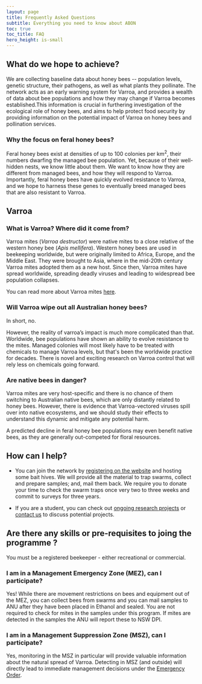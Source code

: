 ```yaml
---
layout: page
title: Frequently Asked Questions
subtitle: Everything you need to know about ABON
toc: true
toc_title: FAQ
hero_height: is-small
---
```


## What do we hope to achieve?
We are collecting baseline data about honey bees -- population levels, genetic structure, their pathogens, as well as what plants they pollinate. The network acts as an early warning system for Varroa, and provides a wealth of data about bee populations and how they may change if Varroa becomes established.This information is crucial in furthering investigation of the ecological role of honey bees, and aims to help protect food security by providing information on the potential impact of Varroa on honey bees and pollination services.

### Why the focus on feral honey bees?

Feral honey bees exist at densities of up to 100 colonies per km<sup>2</sup>, their numbers dwarfing the managed bee population. Yet, because of their well-hidden nests, we know little about them. We want to know how they are different from managed bees, and how they will respond to Varroa. Importantly, feral honey bees have quickly evolved resistance to Varroa, and we hope to harness these genes to eventually breed managed bees that are also resistant to Varroa.


## Varroa
### What is Varroa? Where did it come from?
Varroa mites (*Varroa destructor*) were native mites to a close relative of the western honey bee (*Apis mellifera*). Western honey bees are used in beekeeping worldwide, but were originally limited to Africa, Europe, and the Middle East. They were brought to Asia, where in the mid-20th century Varroa mites adopted them as a new host. Since then, Varroa mites have spread worldwide, spreading deadly viruses and leading to widespread bee population collapses. 

You can read more about Varroa mites [here](https://www.anu.edu.au/news/all-news/here%E2%80%99s-what-you-need-to-know-about-the-varroa-mite).

### Will Varroa wipe out all Australian honey bees?
In short, no. 

However, the reality of varroa’s impact is much more complicated than that. Worldwide, bee populations have shown an ability to evolve resistance to the mites. Managed colonies will most likely have to be treated with chemicals to manage Varroa levels, but that's been the worldwide practice for decades. There is novel and exciting research on Varroa control that will rely less on chemicals going forward.

### Are native bees in danger?
Varroa mites are very host-specific and there is no chance of them switching to Australian native bees, which are only distantly related to honey bees. However, there is evidence that Varroa-vectored viruses spill over into native ecosystems, and we should study their effects to understand this dynamic and mitigate any potential harm.

A predicted decline in feral honey bee populations may even benefit native bees, as they are generally out-competed for floral resources.

## How can I help?

- You can join the network by [registering on the website](https.abon.net) and hosting some bait hives. We will provide all the material to trap swarms, collect and prepare samples; and, mail them back. We require you to donate your time to check the swarm traps once very two to three weeks and commit to surveys for three years.

- If you are a student, you can check out [ongoing research projects](https://biology.anu.edu.au/research/research-groups/mikheyev-group-evolutionary-genomics#acton-tabs-link--tabs-group_tabs_biology-middle-3) or [contact us](./contact) to discuss potential projects.

## Are there any skills or pre-requisites to joing the programme ?
You must be a registered beekeeper - either recreational or commercial. 

### I am in a Management Emergency Zone (MEZ), can I participate?

Yes! While there are movement restrictions on bees and equipment out of the MEZ, you can collect bees from swarms and you can mail samples to ANU after they have been placed in Ethanol and sealed. You are not required to check for mites in the samples under this program. If mites are detected in the samples the ANU will report these to NSW DPI. 

### I am in a Management Suppression Zone (MSZ), can I participate?

Yes, monitoring in the MSZ in particular will provide valuable information about the natural spread of Varroa. Detecting in MSZ (and outside) will directly lead to immediate management decisions under the [Emergency Order](https://www.dpi.nsw.gov.au/emergencies/biosecurity/current-situation/varroa-mite-emergency-response).

